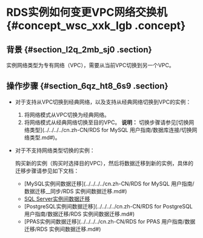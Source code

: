 # RDS实例如何变更VPC网络交换机 {#concept_wsc_xxk_lgb .concept}

## 背景 {#section_l2q_2mb_sj0 .section}

实例网络类型为专有网络（VPC），需要从当前VPC切换到另一个VPC。

## 操作步骤 {#section_6qz_ht8_6s9 .section}

-   对于支持从VPC切换到经典网络，以及支持从经典网络切换到VPC的实例：

    1.  将网络模式从VPC切换为经典网络。
    2.  将网络模式从经典网络切换至目的VPC。
    **说明：** 切换步骤请参见[切换网络类型](../../../../cn.zh-CN/RDS for MySQL 用户指南/数据库连接/切换网络类型.md#)。

-   对于不支持网络类型切换的实例：

    购买新的实例（购买时选择目的VPC），然后将数据迁移到新的实例，具体的迁移步骤请参见如下文档：

    -   [MySQL实例间数据迁移](../../../../cn.zh-CN/RDS for MySQL 用户指南/数据迁移__同步/RDS 实例间数据迁移.md#)
    -   [SQL Server实例间数据迁移](https://help.aliyun.com/document_detail/26626.html)
    -   [PostgreSQL实例间数据迁移](../../../../cn.zh-CN/RDS for PostgreSQL 用户指南/数据迁移/RDS 实例间数据迁移.md#)
    -   [PPAS实例间数据迁移](../../../../cn.zh-CN/RDS for PPAS 用户指南/数据迁移/RDS 实例间数据迁移.md#)

